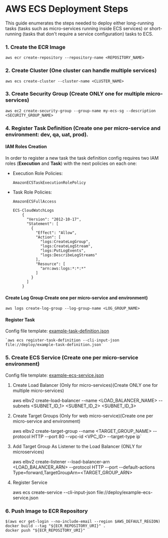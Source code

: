 # AWS ECS Deployment Steps
This guide enumerates the steps needed to deploy either long-running tasks (tasks such as micro-services running inside ECS services) or short-running (tasks that don't require a service configuration) tasks to ECS.

### 1. Create the ECR Image
`aws ecr create-repository --repository-name <REPOSITORY_NAME>`
### 2. Create Cluster (One cluster can handle multiple services)
`aws ecs create-cluster --cluster-name <CLUSTER_NAME>`
### 3. Create Security Group  (Create ONLY one for multiple micro-services)
`aws ec2 create-security-group --group-name my-ecs-sg --description <SECURITY_GROUP_NAME>`
### 4. Register Task Definition  (Create one per micro-service and environment: dev, qa, uat, prod).

#### IAM Roles Creation
In order to register a new task the task definition config requires two IAM roles (__Execution__ and __Task__) with the next policies on each one:

* Execution Role Policies:
	
	`AmazonECSTaskExecutionRolePolicy	`

* Task Role Policies: 
	
	`AmazonECSFullAccess`
	
	```
	ECS-CloudWatchLogs
		{
		  "Version": "2012-10-17",
		  "Statement": [
		    {
		      "Effect": "Allow",
		      "Action": [
		        "logs:CreateLogGroup",
		        "logs:CreateLogStream",
		        "logs:PutLogEvents",
		        "logs:DescribeLogStreams"
		      ],
		      "Resource": [
		        "arn:aws:logs:*:*:*"
		      ]
		    }
		  ]
		}
	```
#### Create Log Group Create one per micro-service and environment)
`aws logs create-log-group --log-group-name <LOG_GROUP_NAME>`
#### Register Task
Config file template: [example-task-definition.json](https://github.com/drandx/aws-ecs-deployment/blob/master/fargate/example-task-definition.json)

	`aws ecs register-task-definition --cli-input-json file://deploy/example-task-definition.json`

### 5. Create ECS Service (Create one per micro-service environment)
Config file template: [example-ecs-service.json](https://github.com/drandx/aws-ecs-deployment/blob/master/fargate/example-ecs-service.json)

   1. Create Load Balancer (Only for micro-services)(Create ONLY one for multiple micro-services)
        
        aws elbv2 create-load-balancer --name <LOAD_BALANCER_NAME> --subnets <SUBNET_ID_1> <SUBNET_ID_2> <SUBNET_ID_3>
        
   2. Create Target Groups (Only for web micro-service)(Create one per micro-service and environment)
        
        aws elbv2 create-target-group --name <TARGET_GROUP_NAME> --protocol HTTP --port 80 --vpc-id <VPC_ID> --target-type ip`
        
   3. Add Target Group As Listener to the Load Balancer (ONLY for microservices)
        
        aws elbv2 create-listener --load-balancer-arn <LOAD_BALANCER_ARN>  --protocol HTTP --port <PROTOCOL> --default-actions Type=forward,TargetGroupArn=<TARGET_GROUP_ARN>
        
   4. Register Service
        
        aws ecs create-service --cli-input-json file://deploy/example-ecs-service.json
        
### 6. Push Image to ECR Repository
```
$(aws ecr get-login --no-include-email --region $AWS_DEFAULT_REGION)
docker build --tag "${ECR_REPOSITORY_URI}" .
docker push "${ECR_REPOSITORY_URI}"
```
